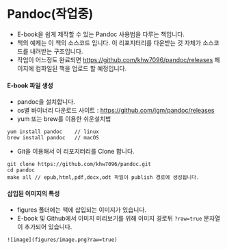 # Pandoc(작업중)
- E-book을 쉽게 제작할 수 있는 Pandoc 사용법을 다루는 책입니다.
- 책의 예제는 이 책의 소스코드 입니다. 이 리포지터리를 다운받는 것 자체가 소스코드를 내려받는 구조입니다.
- 작업이 어느정도 완료되면 https://github.com/khw7096/pandoc/releases 페이지에 컴파일된 책을 업로드 할 예정입니다.

#### E-book 파일 생성
- pandoc을 설치합니다.
- os별 바이너리 다운로드 사이트 : https://github.com/jgm/pandoc/releases
- yum 또는 brew를 이용한 쉬운설치법
```
yum install pandoc    // linux
brew install pandoc   // macOS
```

- Git을 이용해서 이 리포지터리를 Clone 합니다.
```
git clone https://github.com/khw7096/pandoc.git
cd pandoc
make all // epub,html,pdf,docx,odt 파일이 publish 경로에 생성됩니다.
```

#### 삽입된 이미지의 특성
- figures 폴더에는 책에 삽입되는 이미지가 있습니다.
- E-book 및 Github에서 이미지 미리보기를 위해 이미지 경로뒤 `?raw=true` 문자열이 추가되어 있습니다.
```
![image](figures/image.png?raw=true)
```
